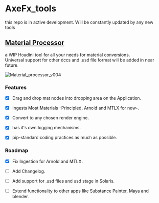 # AxeFx_tools
this repo is in active development. Will be constantly updated by any new tools



## [Material Processor](scripts/python/Material_Processor)
a WIP Houdini tool for all your needs for material conversions.\
Universal support for other dccs and .usd file format will be added in near future.

![Material_processor_v004](https://github.com/Ahmed-Hindy/AxeFx_tools/assets/23151881/0a330312-8809-44bf-b6a9-35e233c57eda)


### Features
- [x] Drag and drop mat nodes into dropping area on the Application.
- [x] Ingests Most Materials -Principled, Arnold and MTLX for now-.
- [x] Convert to any chosen render engine.
- [x] has it's own logging mechanisms.
- [x] pip-standard coding practices as much as possible.


### Roadmap
- [x] Fix Ingestion for Arnold and MTLX.
- [ ] Add Changelog.
- [ ] Add support for .usd files and usd stage in Solaris.
- [ ] Extend functionality to other apps like Substance Painter, Maya and blender.


